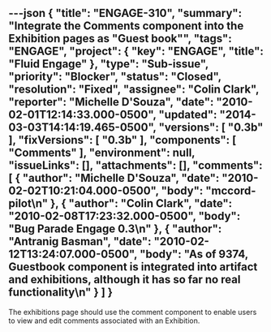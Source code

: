 ---json
{
  "title": "ENGAGE-310",
  "summary": "Integrate the Comments component into the Exhibition pages as \"Guest book\"",
  "tags": "ENGAGE",
  "project": {
    "key": "ENGAGE",
    "title": "Fluid Engage"
  },
  "type": "Sub-issue",
  "priority": "Blocker",
  "status": "Closed",
  "resolution": "Fixed",
  "assignee": "Colin Clark",
  "reporter": "Michelle D'Souza",
  "date": "2010-02-01T12:14:33.000-0500",
  "updated": "2014-03-03T14:14:19.465-0500",
  "versions": [
    "0.3b"
  ],
  "fixVersions": [
    "0.3b"
  ],
  "components": [
    "Comments"
  ],
  "environment": null,
  "issueLinks": [],
  "attachments": [],
  "comments": [
    {
      "author": "Michelle D'Souza",
      "date": "2010-02-02T10:21:04.000-0500",
      "body": "mccord-pilot\n"
    },
    {
      "author": "Colin Clark",
      "date": "2010-02-08T17:23:32.000-0500",
      "body": "Bug Parade Engage 0.3\n"
    },
    {
      "author": "Antranig Basman",
      "date": "2010-02-12T13:24:07.000-0500",
      "body": "As of 9374, Guestbook component is integrated into artifact and exhibitions, although it has so far no real functionality\n"
    }
  ]
}
---
The exhibitions page should use the comment component to enable users to view and edit comments associated with an Exhibition.

        